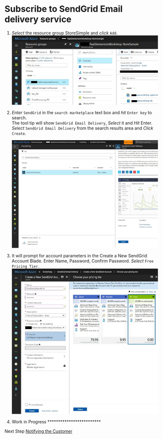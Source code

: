 # Subscribe to SendGrid Email delivery service


1. *Select* the resource group StoreSimple and *click* ```Add```.
   <img src="assets/Subscribe SendGrid - Step 1 Add Send Grid.JPG" width="500px"/>

2. *Enter* ```SendGrid``` in the ```search marketplace``` text box and *hit*  ```Enter key```  to search. <br/>
    The tool tip will show ```SendGrid Email Delivery```, *Select* it and *Hit* Enter. <br/>
   *Select* ```SendGrid Email Delivery``` from the search results area and *Click* ```Create```. <br/>
  
   <img src="assets/Subscribe SendGrid - Step 2 Search SendGrid and Click Create.JPG" width="500px"/>
  
3. It will prompt for account parameters in the Create a New SendGrid Account Blade. Enter Name, Password, Confirm Password. *Select* ```Free Pricing Tier```.
   <img src="assets/Subscribe SendGrid - Step 3 Create Parameters.JPG" width="500px"/>
  
 
4. Work in Progress *************************

Next Step [Notifying the Customer](NotifyingtheCustomer.md)


